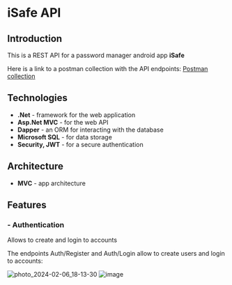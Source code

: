 # iSafe API

## Introduction
This is a REST API for a password manager android app **iSafe**

Here is a link to a postman collection with the API endpoints: [Postman collection](https://drive.google.com/file/d/1SwA90HSGaPAYAtFPrSSgw3JaY2MKbChJ/view?usp=sharing)

## Technologies
- **.Net** - framework for the web application
- **Asp.Net MVC** - for the web API
- **Dapper** - an ORM for interacting with the database
- **Microsoft SQL** - for data storage
- **Security, JWT** - for a secure authentication

## Architecture
- **MVC** - app architecture

## Features
### - Authentication
Allows to create and login to accounts

The endpoints Auth/Register and Auth/Login allow to create users and login to accounts:

![photo_2024-02-06_18-13-30](https://github.com/DanielJshn/iSafeAPI/assets/134506544/43320205-ba4b-45f0-a395-15eda99fa4b5) ![image](https://github.com/DanielJshn/iSafeAPI/assets/134506544/59de8e81-4a31-47af-b53f-80b8598844cb)
